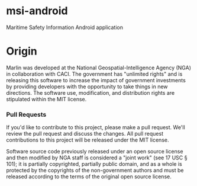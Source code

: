 # msi-android

Maritime Safety Information Android application

# Origin
Marlin was developed at the National Geospatial-Intelligence Agency (NGA) in collaboration with CACI. The government has "unlimited rights" and is releasing this software to increase the impact of government investments by providing developers with the opportunity to take things in new directions. The software use, modification, and distribution rights are stipulated within the MIT license.

### Pull Requests
If you'd like to contribute to this project, please make a pull request. We'll review the pull request and discuss the changes. All pull request contributions to this project will be released under the MIT license.

Software source code previously released under an open source license and then modified by NGA staff is considered a "joint work" (see 17 USC § 101); it is partially copyrighted, partially public domain, and as a whole is protected by the copyrights of the non-government authors and must be released according to the terms of the original open source license.
